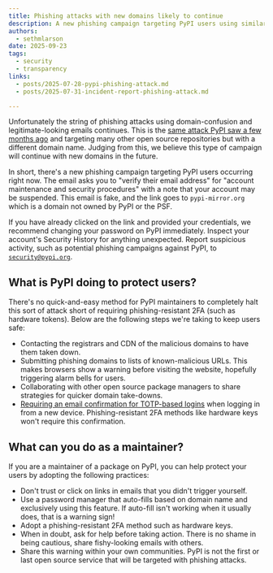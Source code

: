 ```yaml
---
title: Phishing attacks with new domains likely to continue
description: A new phishing campaign targeting PyPI users using similar tactics to previous campaigns.
authors:
  - sethmlarson
date: 2025-09-23
tags:
  - security
  - transparency
links:
  - posts/2025-07-28-pypi-phishing-attack.md
  - posts/2025-07-31-incident-report-phishing-attack.md

---
```


Unfortunately the string of phishing attacks using domain-confusion
and legitimate-looking emails continues. This is the [same attack PyPI saw a few months ago](2025-07-28-pypi-phishing-attack.md)
and targeting many other open source repositories
but with a different domain name. Judging from this, we believe this type of campaign will continue
with new domains in the future.

In short, there's a new phishing campaign
targeting PyPI users occurring right now. The email asks you to "verify their email address"
for "account maintenance and security procedures" with a note that your account may be suspended.
This email is fake, and the link goes to `pypi-mirror.org` which is a domain not owned by PyPI or the PSF.

If you have already clicked on the link and provided your credentials, we recommend changing your
password on PyPI immediately. Inspect your account's Security History for anything unexpected.
Report suspicious activity, such as potential phishing campaigns against PyPI, to [`security@pypi.org`](mailto:security@pypi.org).

## What is PyPI doing to protect users?

There's no quick-and-easy method for PyPI maintainers to completely
halt this sort of attack short of requiring phishing-resistant 2FA (such as hardware tokens).
Below are the following steps we're taking to keep users safe:

* Contacting the registrars and CDN of the malicious domains to have them taken down.
* Submitting phishing domains to lists of known-malicious URLs. This makes browsers show a warning
  before visiting the website, hopefully triggering alarm bells for users.
* Collaborating with other open source package managers to share strategies for quicker domain take-downs.
* [Requiring an email confirmation for TOTP-based logins](https://github.com/pypi/warehouse/pull/18689) when logging in from a new device.
  Phishing-resistant 2FA methods like hardware keys won't require this confirmation.

## What can you do as a maintainer?

If you are a maintainer of a package on PyPI, you can help protect your users by adopting the following practices:

* Don't trust or click on links in emails that you didn't trigger yourself.
* Use a password manager that auto-fills based on domain name and exclusively using this feature.
  If auto-fill isn't working when it usually does, that is a warning sign!
* Adopt a phishing-resistant 2FA method such as hardware keys.
* When in doubt, ask for help before taking action. There is no shame in being cautious, share fishy-looking emails with others.
* Share this warning within your own communities. PyPI is not the first or last open source service that will be targeted with phishing attacks.
